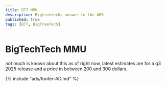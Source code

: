 ```yaml
---
title: BTT MMU
description: Bigtreetechs answer to the AMS
published: true
tags: [BTT, BigTreeTech]
---
```


# BigTechTech MMU
not much is known about this as of right now, latest estimates are for a q3 2025 release and a price in between 200 and 300 dollars.

{% include "ads/footer-AD.md" %}

